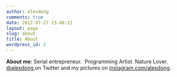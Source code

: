 ```yaml
---
author: alexdong
comments: true
date: 2012-07-27 23:48:12
layout: page
slug: about
title: About
wordpress_id: 2
---
```


**About me**: Serial entrepreneur.  Programming Artist. Nature Lover.  [@alexdong ](http://twitter.com/alexdong)on Twitter and my pictures on [instagram.com/alexdong](http://instagram.com/alexdong).

